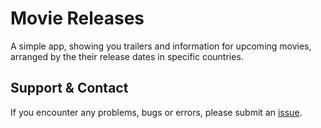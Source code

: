 # Movie Releases

A simple app, showing you trailers and information for upcoming movies, arranged by the their release dates in specific countries.

## Support & Contact

If you encounter any problems, bugs or errors, please submit an [issue](https://github.com/MartinP7r/movie-releases/issues).
